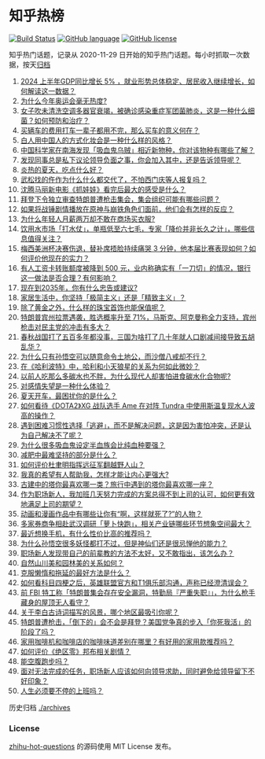 # 知乎热榜
[![Build Status](https://github.com/ToWeLong/zhihu-hot-questions/workflows/CI/badge.svg)](https://github.com/ToWeLong/zhihu-hot-questions/actions)
[![GitHub language](https://img.shields.io/badge/language-golang-orange.svg)](https://golang.org/)
[![GitHub license](https://img.shields.io/github/license/ToWeLong/zhihu-hot-questions)](https://github.com/ToWeLong/zhihu-hot-questions/blob/main/LICENSE)

知乎热门话题，记录从 2020-11-29 日开始的知乎热门话题。每小时抓取一次数据，按天[归档](./archives)

<!-- BEGIN -->

1. [2024 上半年GDP同比增长 5% ，就业形势总体稳定、居民收入继续增长，如何解读这一数据？](https://www.zhihu.com/question/661644071)
1. [为什么今年奥运会毫无热度?](https://www.zhihu.com/question/659404588)
1. [女子吹未清洗空调多器官衰竭，被确诊感染重症军团菌肺炎，这是一种什么细菌？如何预防和治疗？](https://www.zhihu.com/question/661583457)
1. [买辆车的费用打车一辈子都用不完，那么买车的意义何在？](https://www.zhihu.com/question/655878885)
1. [白人用中国人的方式化妆会是一种什么样的风格？](https://www.zhihu.com/question/641480626)
1. [中国科学家在南海发现「吸血鬼乌贼」相近新物种，你对该物种有哪些了解？](https://www.zhihu.com/question/661249064)
1. [发现同事总是私下议论领导负面之事，你会加入其中，还是告诉领导呢？](https://www.zhihu.com/question/661498678)
1. [炎热的夏天，吃点什么好？](https://www.zhihu.com/question/604576281)
1. [武松找的仵作为什么什么都交代了，不怕西门庆等人报复吗？](https://www.zhihu.com/question/646889838)
1. [沈腾马丽新电影《抓娃娃》看完后最大的感受是什么？](https://www.zhihu.com/question/661563695)
1. [拜登下令独立审查特朗普遭枪击集会，集会组织可能有哪些问题？](https://www.zhihu.com/question/661638183)
1. [如果将战锤剧情播放在原神与崩铁角色们面前，他们会有怎样的反应？](https://www.zhihu.com/question/659532979)
1. [为什么年轻人月薪两万却不敢在商场买衣服?](https://www.zhihu.com/question/656174706)
1. [饮用水市场「打水仗」，单瓶低至六七毛，专家「降价并非长久之计」，哪些信息值得关注？](https://www.zhihu.com/question/661602359)
1. [梅西美洲杯决赛伤退，替补席捂脸持续痛哭 3 分钟，他本届比赛表现如何？如何评价他现在的实力？](https://www.zhihu.com/question/661659664)
1. [有人工资卡转账额度被降到 500 元，业内称确实有「一刀切」的情况，银行这一做法是否合理？有何影响？](https://www.zhihu.com/question/661677881)
1. [现在到2035年，你有什么忠告或建议?](https://www.zhihu.com/question/661406086)
1. [家居生活中，你坚持「极简主义」还是「精致主义」？](https://www.zhihu.com/question/660526160)
1. [除了黄金之外，什么样的珠宝首饰也能保值呢？](https://www.zhihu.com/question/659950369)
1. [特朗普宾州拉票遇袭，胜选概率升至 71%，马斯克、阿克曼称全力支持，宾州枪击对民主党的冲击有多大？](https://www.zhihu.com/question/661639589)
1. [春秋战国打了五百多年都没事，三国为啥打了几十年就人口剧减间接导致五胡乱华？](https://www.zhihu.com/question/656305559)
1. [为什么只有孙悟空可以随意命令土地公，而沙僧八戒却不行？](https://www.zhihu.com/question/660838913)
1. [在《哈利波特》中，哈利和小天狼星的关系为何如此微妙？](https://www.zhihu.com/question/482710947)
1. [以前人吃那么多碳水也不胖，为什么现代人却害怕进食碳水化合物呢?](https://www.zhihu.com/question/660487528)
1. [对感情失望是一种什么体验？](https://www.zhihu.com/question/270736146)
1. [夏天开车，最困扰你的是什么？](https://www.zhihu.com/question/658170929)
1. [如何看待《DOTA2》XG 战队选手 Ame 在对阵 Tundra 中使用斯温复现水人波高的操作？](https://www.zhihu.com/question/661460862)
1. [遇到困难习惯性选择「逃避」，而不是解决问题，这是因为害怕冲突，还是认为自己解决不了呢？](https://www.zhihu.com/question/661277457)
1. [为什么很多吸血鬼设定半血族会比纯血种要强？](https://www.zhihu.com/question/661583879)
1. [减肥中最难坚持的部分是什么？](https://www.zhihu.com/question/661139989)
1. [如何评价杜聿明指挥远征军翻越野人山？](https://www.zhihu.com/question/43989914)
1. [我真的希望有人帮助我，怎样才能让内心更强大?](https://www.zhihu.com/question/660931959)
1. [古建中的塔你最喜欢哪一类？旅行中遇到的塔你最喜欢哪一座？](https://www.zhihu.com/question/661247958)
1. [作为职场新人，我加班几天努力完成的方案总得不到上司的认可，如何更有效地满足上司的期望？](https://www.zhihu.com/question/660814258)
1. [动画和漫画作品中有哪些让你有“啊，这样就死了?”的人物？](https://www.zhihu.com/question/661050426)
1. [多家券商争相赴武汉调研「萝卜快跑」，相关产业链哪些环节想象空间最大？](https://www.zhihu.com/question/661602317)
1. [最近想换手机，有什么性价比高的推荐吗？](https://www.zhihu.com/question/661101022)
1. [为什么孙悟空很多妖怪都打不过，但是神仙们还是很忌惮他的能力？](https://www.zhihu.com/question/661066157)
1. [职场新人发现带自己的前辈教的方法不太好，又不敢指出，该怎么办？](https://www.zhihu.com/question/660814288)
1. [自然山川美和园林美的关系如何？](https://www.zhihu.com/question/661152166)
1. [克服懒惰和拖延的最好方法是什么？](https://www.zhihu.com/question/661296378)
1. [如何看科目四梗之后，英雄联盟官方和T1俱乐部沟通，声称已经澄清误会？](https://www.zhihu.com/question/661669128)
1. [前 FBI 特工称「特朗普集会存在安全漏洞，特勤局『严重失职』」，为什么枪手藏身的屋顶无人看守？](https://www.zhihu.com/question/661601659)
1. [关于李白古诗词描写的风景，哪个地区最吸引你呢？](https://www.zhihu.com/question/661589070)
1. [特朗普遭枪击，「倒下的」会不会是拜登？美国党争真的步入「你死我活」的阶段了吗？](https://www.zhihu.com/question/661572443)
1. [家用咖啡机和咖啡店的咖啡味道差别在哪里？有好用的家用款推荐吗？](https://www.zhihu.com/question/661641778)
1. [如何评价《绝区零》邦布相关剧情？](https://www.zhihu.com/question/661496478)
1. [能空腹跑步吗？](https://www.zhihu.com/question/661392619)
1. [面对无法完成的任务，职场新人应该如何向领导求助，同时避免给领导留下不好印象？](https://www.zhihu.com/question/660814241)
1. [人生必须要不停的上班吗？](https://www.zhihu.com/question/627122837)

<!-- END -->

历史归档 [./archives](./archives)


### License
[zhihu-hot-questions](https://github.com/towelong/zhihu-hot-questions) 的源码使用 MIT License 发布。